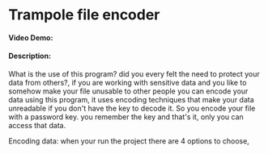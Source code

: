 # Trampole file encoder
#### Video Demo:  <URL HERE>
#### Description:


What is the use of this program?
    did you every felt the need to protect your data from others?, if you are working with sensitive data and you like to somehow make your file unusable to other people you can encode your data using this program, it uses encoding techniques that make your data unreadable if you don't have the key to decode it.
    So you encode your file with a password key. you remember the key and that's it, only you can access that data.


Encoding data:
    when your run the project there are 4 options to choose,
        